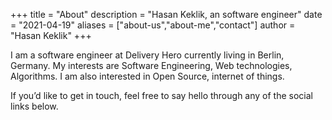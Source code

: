 +++
title = "About"
description = "Hasan Keklik, an software engineer"
date = "2021-04-19"
aliases = ["about-us","about-me","contact"]
author = "Hasan Keklik"
+++

I am a software engineer at Delivery Hero currently living in Berlin, Germany. My interests are Software Engineering, Web technologies, Algorithms. I am also interested in Open Source, internet of things.

If you’d like to get in touch, feel free to say hello through any of the social links below.



